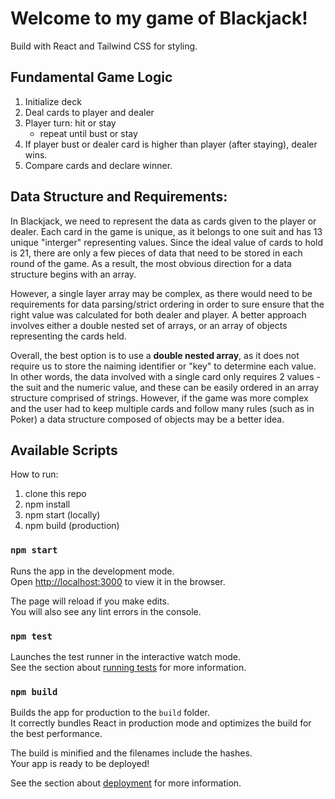 
# Welcome to my game of Blackjack!

Build with React and Tailwind CSS for styling.

## Fundamental Game Logic
1. Initialize deck
2. Deal cards to player and dealer
3. Player turn: hit or stay
   - repeat until bust or stay
4. If player bust or dealer card is higher than player (after staying), dealer wins.
5. Compare cards and declare winner.

## Data Structure and Requirements:

In Blackjack, we need to represent the data as cards given to the player or dealer. Each card in the game is unique, as it belongs to one suit and has 13 unique "interger" representing values. Since the ideal value of cards to hold is 21, there are only a few pieces of data that need to be stored in each round of the game. As a result, the most obvious direction for a data structure begins with an array. 

However, a single layer array may be complex, as there would need to be requirements for data parsing/strict ordering in order to sure ensure that the right value was calculated for both dealer and player. A better approach involves either a double nested set of arrays, or an array of objects representing the cards held.

Overall, the best option is to use a **double nested array**, as it does not require us to store the naiming identifier or "key" to determine each value. In other words, the data involved with a single card only requires 2 values - the suit and the numeric value, and these can be easily ordered in an array structure comprised of strings. However, if the game was more complex and the user had to keep multiple cards and follow many rules (such as in Poker) a data structure composed of objects may be a better idea. 

## Available Scripts

How to run:

1. clone this repo 
2. npm install 
3. npm start (locally)
4. npm build (production)

### `npm start`

Runs the app in the development mode.<br />
Open [http://localhost:3000](http://localhost:3000) to view it in the browser.

The page will reload if you make edits.<br />
You will also see any lint errors in the console.

### `npm test`

Launches the test runner in the interactive watch mode.<br />
See the section about [running tests](https://facebook.github.io/create-react-app/docs/running-tests) for more information.

### `npm build`

Builds the app for production to the `build` folder.<br />
It correctly bundles React in production mode and optimizes the build for the best performance.

The build is minified and the filenames include the hashes.<br />
Your app is ready to be deployed!

See the section about [deployment](https://facebook.github.io/create-react-app/docs/deployment) for more information.

